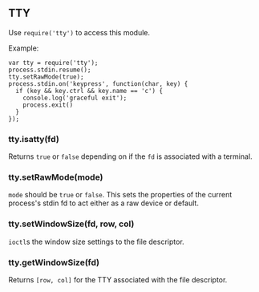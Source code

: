 ## TTY

Use `require('tty')` to access this module.

Example:

    var tty = require('tty');
    process.stdin.resume();
    tty.setRawMode(true);
    process.stdin.on('keypress', function(char, key) {
      if (key && key.ctrl && key.name == 'c') {
        console.log('graceful exit');
        process.exit()
      }
    });



### tty.isatty(fd)

Returns `true` or `false` depending on if the `fd` is associated with a
terminal.


### tty.setRawMode(mode)

`mode` should be `true` or `false`. This sets the properties of the current
process's stdin fd to act either as a raw device or default.


### tty.setWindowSize(fd, row, col)

`ioctl`s the window size settings to the file descriptor.


### tty.getWindowSize(fd)

Returns `[row, col]` for the TTY associated with the file descriptor.


